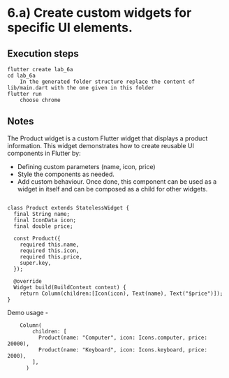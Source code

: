 # 6.a) Create custom widgets for specific UI elements.

## Execution steps

```
flutter create lab_6a
cd lab_6a
    In the generated folder structure replace the content of lib/main.dart with the one given in this folder 
flutter run 
    choose chrome  
```

## Notes 

The Product widget is a custom Flutter widget that displays a product information.
This widget demonstrates how to create reusable UI components in Flutter by:
* Defining custom parameters (name, icon, price) 
* Style the components as needed.
* Add custom behaviour.
Once done, this component can be used as a widget in itself and can be composed as a child for other widgets.

```

class Product extends StatelessWidget {
  final String name;
  final IconData icon;
  final double price;

  const Product({
    required this.name,
    required this.icon,
    required this.price,
    super.key,
  });

  @override
  Widget build(BuildContext context) {
    return Column(children:[Icon(icon), Text(name), Text("$price")]);
}

```

Demo usage - 

```
    Column(
        children: [
          Product(name: "Computer", icon: Icons.computer, price: 20000),
          Product(name: "Keyboard", icon: Icons.keyboard, price: 2000),
        ],
      )
```
